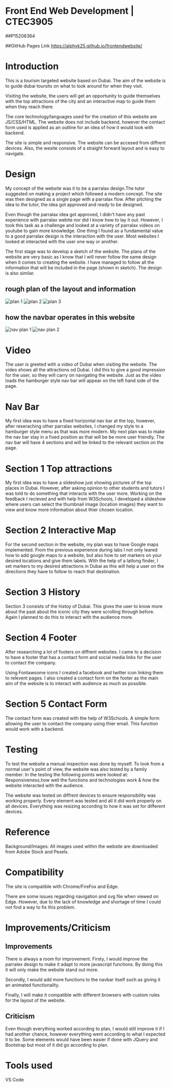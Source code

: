 # Front End Web Development | CTEC3905
##P15206364

##GitHub Pages Link 
https://alphyk25.github.io/frontendwebsite/

# Introduction
This is a tourism targeted website based on Dubai. The aim of the website is to guide dubai toursits on what to look around for when they visit. 

Visiting the website, the users will get an opportunity to guide themselves with the top attractions of the city and an interactive map to guide them when they reach there. 

The core technology/languages used for the creation of this website are JS/CSS/HTML. The website does not include backend,
however the contact form used is applied as an outline for an idea of how it would look with backend. 

The site is simple and responsive. The website can be accesed from diffrent devices. Also, the wesite consists of a straight forward layout and is easy to navigate. 

# Design
My concept of the website was it to be a parralax design.The tutor suggested on making a project which followed a modern concept. The site was then designed as a single page with a parralax flow. After pitching the idea to the tutor, the idea got approved and ready to be designed.

Even though the parralax idea got approved, I didn't have any past experience with parralax webite nor did I know how to lay it out. However,  I took this task as a challenge and looked at a variety of parralax videos on youtube to gain more knowledge. One thing I found as a fundamental value to a good parralax design is the interaction with the user. Most websites I looked at interacted with the user one way or another.

The first stage was to develop a sketch of the website. The plans of the website are very basic as I know that I will never follow the same design when it comes to creating the website. I have managed to follow all the information that will be included in the page (shown in sketch). The design is also similar.

## rough plan of the layout and information
![plan 1](websiteplans/area1.jpg) 
![plan 2](websiteplans/area2.jpg) 
![plan 3](websiteplans/area3.jpg) 
## how the navbar operates in this website
![nav plan 1](websiteplans/navstatus1.jpg) 
![nav plan 2](websiteplans/navstatus2.jpg) 

# Video
The user is greeted with a video of Dubai when visiting the website. The video shows all the attractions od Dubai. I did this to give a good impression for the user, so they will carry on navigating the website. Just as the video loads the hamburger style nav bar will appear on the left hand side of the page.

# Nav Bar
My first idea was to have a fixed horizontal nav bar at the top, however, after reseraching other parralax websites, I changed my style to a hamburger style menu as that was more modern. My next plan was to make the nav bar stay in a fixed position as that will be be more user friendly. The nav bar will have 4 sections and will be linked to the relevant section on the page.

# Section 1 Top attractions
My first idea was to have a slideshow just showing pictures of the top places in Dubai. However, after asking opinion to other students and tutors I was told to do something that interacts with the user more. Working on the feedback I recieved and with help from W3Schools, I developed a slideshow where users can select the thumbnail image (location images) they want to view and know more information about thier chosen location. 

# Section 2 Interactive Map
For the second section in the website, my plan was to have Google maps implemented. From the previous experience during labs I not only leared how to add google maps to a website, but also how to set markers on your desired locations and give them labels. With the help of a latlong finder, I set markers to my desired attractions in Dubai as this will help a user on the directions they have to follow to reach that destination.

# Section 3 History
Section 3 consists of the histoy of Dubai. This gives the user to know more about the past about the iconic city they were scrolling through before. Again I planned to do this to interact with the audience more.  

# Section 4 Footer 
After researching a lot of footers on diffrent websites. I came to a decision to have a footer that has a contact form and social media links for the user to contact the company.

Using Fontawsome icons I created a facebook and twitter icon linking them to relevent pages. I also created a contact form on the footer as the main aim of the website is to interact with audience as much as possible.

# Section 5 Contact Form
The contact form was created with the help of W3Schools. A simple form allowing the user to contact the company using thier email. This function would work with a backend.

# Testing
To test the website a manual inspection was done by myself. To look from a normal user's point of view, the website was also tested by a family member. In the testing the following points were looked at:
Responsiveness,how well the functions and technologies work & how the website interacted with the audience.

The website was tested on diffrent devices to ensure responsibility was working properly. Every element was tested and all it did work properly on all devices. Everything was resizing according to how it was set for different devices.

# Reference
Background/Images:
All images used within the website are downloaded from Adobe Stock and Pexels.


# Compatibility
The site is compatible with Chrome/FireFox and Edge.

There are some issues regarding navigation and svg file when viewed on Edge. However, due to the lack of knowledge and shortage of time I could not find a way to fix this problem.


 
# Improvements/Criticism
Improvements
----------------------------------------------------
There is always a room for improvement. Firsty, I would improve the parralex design to make it adapt to more javascript functions. By doing this it will only make the website stand out more. 

Secondly, I would add more functions to the navbar itself such as giving it an animated functionality. 

Finally, I will make it compatible with different browsers with custom rules for the layout of the website.

Criticism
------------------------------------------------------------------------------------------------------------------------
Even though everything worked according to plan, I would still improve it if I had another chance, however everything went according to what I expected it to be. Some elements would have been easier if done with JQuery and Bootstrap but most of it did go according to plan.

# Tools used
 VS Code







